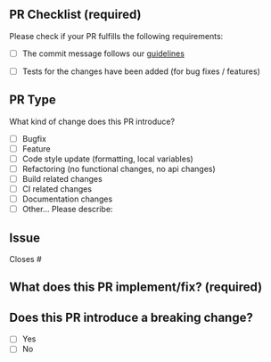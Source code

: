 ## PR Checklist (required)

Please check if your PR fulfills the following requirements:

- [ ] The commit message follows our [guidelines](https://github.com/Hirease/General_docs#commits)

- [ ] Tests for the changes have been added (for bug fixes / features)

## PR Type

What kind of change does this PR introduce?

- [ ] Bugfix
- [ ] Feature
- [ ] Code style update (formatting, local variables)
- [ ] Refactoring (no functional changes, no api changes)
- [ ] Build related changes
- [ ] CI related changes
- [ ] Documentation changes
- [ ] Other... Please describe:

## Issue

<!-- Please reference the issue number this PR closes, e.g., Closes #1234 -->

Closes #

## What does this PR implement/fix? (required)

<!-- Please describe the changes in this PR. -->

## Does this PR introduce a breaking change?

- [ ] Yes
- [ ] No
